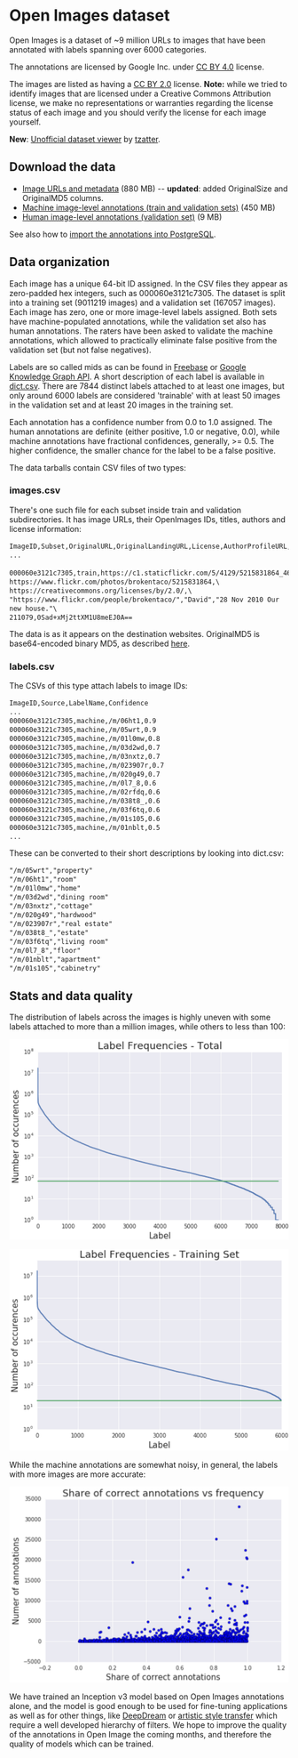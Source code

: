 # Open Images dataset

Open Images is a dataset of ~9 million URLs to images that have been annotated with labels spanning over 6000 categories.

The annotations are licensed by Google Inc. under [CC BY 4.0](https://creativecommons.org/licenses/by/4.0/) license.

The images are listed as having a [CC BY 2.0](https://creativecommons.org/licenses/by/2.0/) license. **Note:** while we tried to identify images that are licensed under a Creative Commons Attribution license, we make no representations or warranties regarding the license status of each image and you should verify the license for each image yourself.

**New**: [Unofficial dataset viewer](http://openimages.oldjpg.com/) by [tzatter](https://github.com/tzatter).

## Download the data

* [Image URLs and metadata](https://storage.googleapis.com/openimages/2016_08/images_2016_08_v4.tar.gz) (880 MB) -- **updated**: added OriginalSize and OriginalMD5 columns.
* [Machine image-level annotations (train and validation sets)](https://storage.googleapis.com/openimages/2016_08/machine_ann_2016_08_v3.tar.gz) (450 MB)
* [Human image-level annotations (validation set)](https://storage.googleapis.com/openimages/2016_08/human_ann_2016_08_v3.tar.gz) (9 MB)

See also how to [import the annotations into PostgreSQL](https://github.com/openimages/dataset/wiki/Importing-into-PostgreSQL).

## Data organization

Each image has a unique 64-bit ID assigned. In the CSV files they appear as zero-padded hex integers, such as 000060e3121c7305. The dataset is split into a training set (9011219 images) and a validation set (167057 images). Each image has zero, one or more image-level labels assigned. Both sets have machine-populated annotations, while the validation set also has human annotations. The raters have been asked to validate the machine annotations, which allowed to practically eliminate false positive from the validation set (but not false negatives).

Labels are so called mids as can be found in [Freebase](https://en.wikipedia.org/wiki/Freebase) or [Google Knowledge Graph API](https://developers.google.com/knowledge-graph/). A short description of each label is available in [dict.csv](dict.csv). There are 7844 distinct labels attached to at least one images, but only around 6000 labels are considered 'trainable' with at least 50 images in the validation set and at least 20 images in the training set.

Each annotation has a confidence number from 0.0 to 1.0 assigned. The human annotations are definite (either positive, 1.0 or negative, 0.0), while machine annotations have fractional confidences, generally, >= 0.5. The higher confidence, the smaller chance for the label to be a false positive.

The data tarballs contain CSV files of two types:

### images.csv

There's one such file for each subset inside train and validation subdirectories. It has image URLs, their OpenImages IDs, titles, authors and license information:

```
ImageID,Subset,OriginalURL,OriginalLandingURL,License,AuthorProfileURL,Author,Title,OriginalSize,OriginalMD5
...

000060e3121c7305,train,https://c1.staticflickr.com/5/4129/5215831864_46f356962f_o.jpg,\
https://www.flickr.com/photos/brokentaco/5215831864,\
https://creativecommons.org/licenses/by/2.0/,\
"https://www.flickr.com/people/brokentaco/","David","28 Nov 2010 Our new house."\
211079,0Sad+xMj2ttXM1U8meEJ0A==
```

The data is as it appears on the destination websites. OriginalMD5 is base64-encoded binary MD5, as described [here](https://cloud.google.com/storage/transfer/create-url-list#md5).

### labels.csv

The CSVs of this type attach labels to image IDs:

```
ImageID,Source,LabelName,Confidence
...
000060e3121c7305,machine,/m/06ht1,0.9
000060e3121c7305,machine,/m/05wrt,0.9
000060e3121c7305,machine,/m/01l0mw,0.8
000060e3121c7305,machine,/m/03d2wd,0.7
000060e3121c7305,machine,/m/03nxtz,0.7
000060e3121c7305,machine,/m/023907r,0.7
000060e3121c7305,machine,/m/020g49,0.7
000060e3121c7305,machine,/m/0l7_8,0.6
000060e3121c7305,machine,/m/02rfdq,0.6
000060e3121c7305,machine,/m/038t8_,0.6
000060e3121c7305,machine,/m/03f6tq,0.6
000060e3121c7305,machine,/m/01s105,0.6
000060e3121c7305,machine,/m/01nblt,0.5
...
```

These can be converted to their short descriptions by looking into dict.csv:

```
"/m/05wrt","property"
"/m/06ht1","room"
"/m/01l0mw","home"
"/m/03d2wd","dining room"
"/m/03nxtz","cottage"
"/m/020g49","hardwood"
"/m/023907r","real estate"
"/m/038t8_","estate"
"/m/03f6tq","living room"
"/m/0l7_8","floor"
"/m/01nblt","apartment"
"/m/01s105","cabinetry"
```

## Stats and data quality

The distribution of labels across the images is highly uneven with some labels attached to more than a million images, while others to less than 100:

![Label frequencies - Total](assets/label-frequencies-total.png)

![Label frequencies - Training set](assets/label-frequencies-training-set.png)

While the machine annotations are somewhat noisy, in general, the labels with more images are more accurate:

![Share of correct annotations vs frequency](assets/share-of-correct-annotations-vs-frequency.png)


We have trained an Inception v3 model based on Open Images annotations alone, and the model is good enough to be used for fine-tuning applications as well as for other things, like [DeepDream](https://research.googleblog.com/2015/07/deepdream-code-example-for-visualizing.html) or [artistic style transfer](https://arxiv.org/abs/1508.06576) which require a well developed hierarchy of filters. We hope to improve the quality of the annotations in Open Image the coming months, and therefore the quality of models which can be trained.

